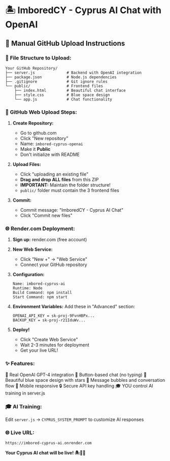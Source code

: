# 🏝️ ImboredCY - Cyprus AI Chat with OpenAI

## 🎯 **Manual GitHub Upload Instructions**

### 📁 **File Structure to Upload:**
```
Your GitHub Repository/
├── server.js              # Backend with OpenAI integration
├── package.json           # Node.js dependencies  
├── .gitignore             # Git ignore rules
└── public/                # Frontend files
    ├── index.html         # Beautiful chat interface
    ├── style.css          # Blue space design
    └── app.js             # Chat functionality
```

### 🚀 **GitHub Web Upload Steps:**

1. **Create Repository:**
   - Go to github.com
   - Click "New repository"
   - Name: `imbored-cyprus-openai`
   - Make it **Public**
   - Don't initialize with README

2. **Upload Files:**
   - Click "uploading an existing file"
   - **Drag and drop ALL files** from this ZIP
   - **IMPORTANT:** Maintain the folder structure!
   - `public/` folder must contain the 3 frontend files

3. **Commit:**
   - Commit message: "ImboredCY - Cyprus AI Chat"
   - Click "Commit new files"

### 🌐 **Render.com Deployment:**

1. **Sign up:** render.com (free account)

2. **New Web Service:**
   - Click "New +" → "Web Service"
   - Connect your GitHub repository

3. **Configuration:**
   ```
   Name: imbored-cyprus-ai
   Runtime: Node
   Build Command: npm install
   Start Command: npm start
   ```

4. **Environment Variables:**
   Add these in "Advanced" section:
   ```
   OPENAI_API_KEY = sk-proj-9FvnHBPx...
   BACKUP_KEY = sk-proj-r21IduWv...
   ```

5. **Deploy!**
   - Click "Create Web Service"
   - Wait 2-3 minutes for deployment
   - Get your live URL!

### ✨ **Features:**
🤖 Real OpenAI GPT-4 integration
🎯 Button-based chat (no typing)
🌌 Beautiful blue space design with stars
💬 Message bubbles and conversation flow
📱 Mobile responsive
🔒 Secure API key handling
🎓 YOU control AI training in server.js

### 🎓 **AI Training:**
Edit `server.js` → `CYPRUS_SYSTEM_PROMPT` to customize AI responses

### 🌐 **Live URL:**
`https://imbored-cyprus-ai.onrender.com`

**Your Cyprus AI chat will be live! 🏝️🤖✨**